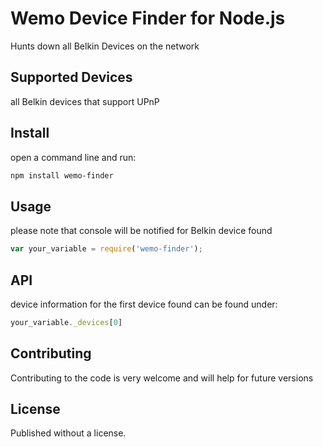 # Wemo Device Finder for Node.js

Hunts down all Belkin Devices on the network

## Supported Devices

all Belkin devices that support UPnP

## Install

open a command line and run:
```bash
npm install wemo-finder
```

## Usage
please note that console will be notified for Belkin device found
```javascript
var your_variable = require('wemo-finder');
```

## API

device information for the first device found can be found under:
```javascript
your_variable._devices[0]
```

## Contributing

Contributing to the code is very welcome and will help for future versions

## License

Published without a license.
